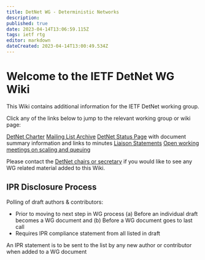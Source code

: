 ```yaml
---
title: DetNet WG - Deterministic Networks
description: 
published: true
date: 2023-04-14T13:06:59.115Z
tags: ietf rtg
editor: markdown
dateCreated: 2023-04-14T13:00:49.534Z
---
```


# Welcome to the IETF DetNet WG Wiki

This Wiki contains additional information for the IETF DetNet working group.

Click any of the links below to jump to the relevant working group or wiki page:

[DetNet Charter](http://www.ietf.org/dyn/wg/charter/detnet-charter.html)
[Mailing List Archive](http://www.ietf.org/mail-archive/web/detnet/current/maillist.html)
[DetNet Status Page](http://tools.ietf.org/wg/detnet/) with document summary information and links to minutes
[Liaison Statements](https://datatracker.ietf.org/liaison/)
[Open working meetings on scaling and queuing](https://wiki.ietf.org/en/group/detnet/wmosq)

Please contact the [DetNet chairs or secretary](mailto:detnet-chairs@ietf.org)  if you would like to see any WG related material added to this Wiki.

## IPR Disclosure Process

Polling of draft authors & contributors:
  - Prior to moving to next step in WG process
    (a) Before an individual draft becomes a WG document and
    (b) Before a WG document goes to last call
  - Requires IPR compliance statement from all listed in draft
 
An IPR statement is to be sent to the list by any new author or contributor when added to a WG document
  